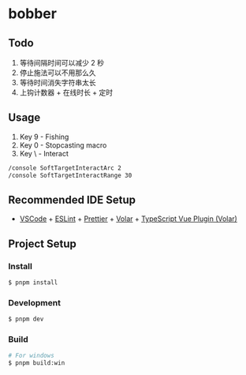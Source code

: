 # bobber

## Todo

1. 等待间隔时间可以减少 2 秒
2. 停止施法可以不用那么久
3. 等待时间消失字符串太长
4. 上钩计数器 + 在线时长 + 定时

## Usage

1. Key 9 - Fishing
2. Key 0 - Stopcasting macro
3. Key \ - Interact

```bash
/console SoftTargetInteractArc 2
/console SoftTargetInteractRange 30
```

## Recommended IDE Setup

- [VSCode](https://code.visualstudio.com/) + [ESLint](https://marketplace.visualstudio.com/items?itemName=dbaeumer.vscode-eslint) + [Prettier](https://marketplace.visualstudio.com/items?itemName=esbenp.prettier-vscode) + [Volar](https://marketplace.visualstudio.com/items?itemName=Vue.volar) + [TypeScript Vue Plugin (Volar)](https://marketplace.visualstudio.com/items?itemName=Vue.vscode-typescript-vue-plugin)

## Project Setup

### Install

```bash
$ pnpm install
```

### Development

```bash
$ pnpm dev
```

### Build

```bash
# For windows
$ pnpm build:win
```
